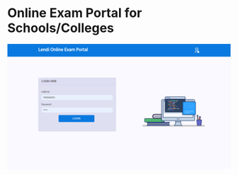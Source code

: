 # Online Exam Portal for Schools/Colleges

<img src="src/assets/Screenshot (84).png" alt = "Feature Graphic" />
